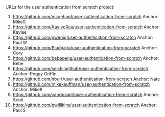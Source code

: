 URLs for the user authentication from scratch project:

1. https://github.com/msgehard/user-authentication-from-scratch Anchor: MikeG
1. https://github.com/KayleeRea/user-authentication-from-scratch Anchor: Kaylee
1. https://github.com/pwenig/user-authentication-from-scratch Anchor: Paul W
1. https://github.com/BlueVajra/user-authentication-from-scratch Anchor: Cory
1. https://github.com/bebepeng/user-authentication-from-scratch Anchor: Bebe
1. https://github.com/seishingithub/user-authentication-from-scratch Anchor: Peggy Griffin
1. https://github.com/nburt/user-authentication-from-scratch Anchor: Nate
1. https://github.com/mikekauffman/user-authentication-from-scratch Anchor: MikeK
1. https://github.com/vandosant/user-authentication-from-scratch Anchor: Scott
1. https://github.com/pwillikins/user-authentication-from-scratch Anchor: Paul S
